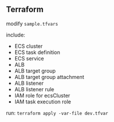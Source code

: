 ## Terraform

modify `sample.tfvars`

include:

- ECS cluster
- ECS task definition
- ECS service
- ALB
- ALB target group
- ALB target group attachment
- ALB listener
- ALB listener rule
- IAM role for ecsCluster
- IAM task execution role

run: `terraform apply -var-file dev.tfvar`
